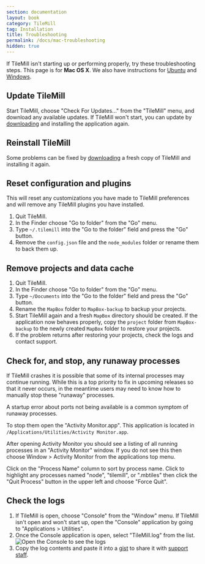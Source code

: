 ```yaml
---
section: documentation
layout: book
category: TileMill
tag: Installation
title: Troubleshooting
permalink: /docs/mac-troubleshooting
hidden: true
---
```

If TileMill isn't starting up or performing properly, try these troubleshooting steps. This page is for **Mac OS X**. We also have instructions for [Ubuntu](/tilemill/docs/linux-troubleshooting) and [Windows](/tilemill/docs/win-troubleshooting).

## Update TileMill

Start TileMill, choose "Check For Updates..." from the "TileMill" menu, and download any available updates. If TileMill won't start, you can update by [downloading](http://mapbox.com/tilemill/) and installing the application again.

## Reinstall TileMill

Some problems can be fixed by [downloading](http://mapbox.com/tilemill/) a fresh copy of TileMill and installing it again.

## Reset configuration and plugins

This will reset any customizations you have made to TileMill preferences and will remove any TileMill plugins you have installed.

1. Quit TileMill.
2. In the Finder choose "Go to folder" from the "Go" menu.
3. Type `~/.tilemill` into the "Go to the folder" field and press the "Go" button.
4. Remove the `config.json` file and the `node_modules` folder or rename them to back them up.

## Remove projects and data cache

1. Quit TileMill.
2. In the Finder choose "Go to folder" from the "Go" menu.
3. Type `~/Documents` into the "Go to the folder" field and press the "Go" button.
4. Rename the `MapBox` folder to `MapBox-backup` to backup your projects.
5. Start TileMill again and a fresh `MapBox` directory should be created. If the application now behaves properly, copy the `project` folder from `MapBox-backup` to the newly created `MapBox` folder to restore your projects.
6. If the problem returns after restoring your projects, check the logs and contact support.

## Check for, and stop, any runaway processes

If TileMill crashes it is possible that some of its internal processes may continue running. While this is a top priority to fix in upcoming releases so that it never occurs, in the meantime users may need to know how to manually stop these "runaway" processes.

A startup error about ports not being available is a common symptom of runaway processes.

To stop them open the "Activity Monitor.app". This application is located in `/Applications/Utilities/Activity Monitor.app`.

After opening Activity Monitor you should see a listing of all running processes in an "Activity Monitor" window. If you do not see this then choose Window > Activity Monitor from the applications top menu.

Click on the "Process Name" column to sort by process name. Click to highlight any processes named "node", "tilemill", or ".mbtiles" then click the "Quit Process" button in the upper left and choose "Force Quit".

## Check the logs

1. If TileMill is open, choose "Console" from the "Window" menu. If TileMill isn't open and won't start up, open the "Console" application by going to "Applications > Utilities".
2. Once the Console application is open, select "TileMill.log" from the list.
    ![Open the Console to see the logs](/tilemill/assets/pages/mac-console.png)
3. Copy the log contents and paste it into a [gist](https://gist.github.com/) to share it with [support staff](http://support.mapbox.com/discussions/tilemill).

